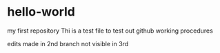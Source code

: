 # hello-world
my first repository
Thi is a test file to test out github working procedures


edits made in 2nd branch not visible in 3rd
